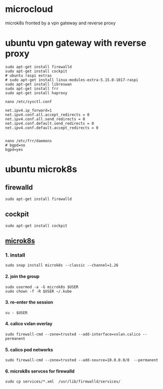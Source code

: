 # **microcloud**
microk8s fronted by a vpn gateway and reverse proxy

# ubuntu vpn gateway with reverse proxy
```
sudo apt-get install firewalld
sudo apt-get install cockpit
# ubuntu raspi extras
# sudo apt-get install linux-modules-extra-5.15.0-1017-raspi
sudo apt-get install libreswan
sudo apt-get install frr
sudo apt-get install haproxy

nano /etc/sysctl.conf

net.ipv4.ip_forward=1
net.ipv4.conf.all.accept_redirects = 0
net.ipv4.conf.all.send_redirects = 0
net.ipv4.conf.default.send_redirects = 0
net.ipv4.conf.default.accept_redirects = 0


nano /etc/frr/daemons 
# bgpd=no
bgpd=yes

```


# ubuntu microk8s

## firewalld
```
sudo apt-get install firewalld
```
## cockpit
```
sudo apt-get install cockpit
```
## [microk8s](https://microk8s.io/docs/getting-started)
### 1. install
```
sudo snap install microk8s --classic --channel=1.26
```
#### 2. join the group
```
sudo usermod -a -G microk8s $USER
sudo chown -f -R $USER ~/.kube
```
#### 3. re-enter the session
```
su - $USER
```
#### 4. calico vxlan overlay
```
sudo firewall-cmd --zone=trusted --add-interface=vxlan.calico --permanent
```
#### 5. calico pod networks
```
sudo firewall-cmd --zone=trusted --add-source=10.0.0.0/8  --permanent 
```
#### 6. microk8s servces for firewalld
```
sudo cp services/*.xml  /usr/lib/firewalld/services/ 
```
